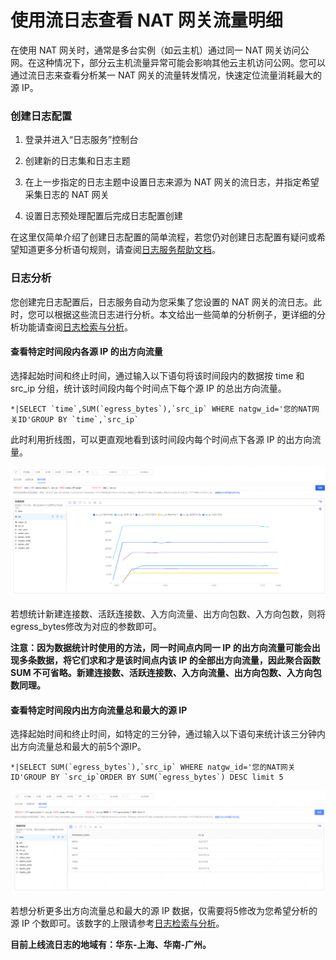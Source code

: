 # 使用流日志查看 NAT 网关流量明细

在使用 NAT 网关时，通常是多台实例（如云主机）通过同一 NAT 网关访问公网。在这种情况下，部分云主机流量异常可能会影响其他云主机访问公网。您可以通过流日志来查看分析某一 NAT 网关的流量转发情况，快速定位流量消耗最大的源 IP。

### 创建日志配置

1. 登录并进入“日志服务”控制台

2. 创建新的日志集和日志主题

3. 在上一步指定的日志主题中设置日志来源为 NAT 网关的流日志，并指定希望采集日志的 NAT 网关

4. 设置日志预处理配置后完成日志配置创建

在这里仅简单介绍了创建日志配置的简单流程，若您仍对创建日志配置有疑问或希望知道更多分析语句规则，请查阅[日志服务帮助文档](https://docs.jdcloud.com/log-service/logservice-started)。

### 日志分析

您创建完日志配置后，日志服务自动为您采集了您设置的 NAT 网关的流日志。此时，您可以根据这些流日志进行分析。本文给出一些简单的分析例子，更详细的分析功能请查阅[日志检索与分析](https://docs.jdcloud.com/log-service/kvsearch)。

#### 查看特定时间段内各源 IP 的出方向流量

选择起始时间和终止时间，通过输入以下语句将该时间段内的数据按 time 和 src_ip 分组，统计该时间段内每个时间点下每个源 IP 的总出方向流量。

```
*|SELECT `time`,SUM(`egress_bytes`),`src_ip` WHERE natgw_id='您的NAT网关ID'GROUP BY `time`,`src_ip`
```

此时利用折线图，可以更直观地看到该时间段内每个时间点下各源 IP 的出方向流量。

![Egress-Data-of-Every-src_ip](/image/Networking/Nat-Gateway/Egress-Data-of-Every-src_ip.png)

若想统计新建连接数、活跃连接数、入方向流量、出方向包数、入方向包数，则将egress_bytes修改为对应的参数即可。

**注意：因为数据统计时使用的方法，同一时间点内同一 IP 的出方向流量可能会出现多条数据，将它们求和才是该时间点内该 IP 的全部出方向流量，因此聚合函数 SUM 不可省略。新建连接数、活跃连接数、入方向流量、出方向包数、入方向包数同理。**

#### 查看特定时间段内出方向流量总和最大的源 IP

选择起始时间和终止时间，如特定的三分钟，通过输入以下语句来统计该三分钟内出方向流量总和最大的前5个源IP。

```
*|SELECT SUM(`egress_bytes`),`src_ip` WHERE natgw_id='您的NAT网关ID'GROUP BY `src_ip`ORDER BY SUM(`egress_bytes`) DESC limit 5
```

![Top-N-src_ip-Order-by-Sum-of-Egress-Data](/image/Networking/Nat-Gateway/Top-N-src_ip-Order-by-Sum-of-Egress-Data.png)

若想分析更多出方向流量总和最大的源 IP 数据，仅需要将5修改为您希望分析的源 IP 个数即可。该数字的上限请参考[日志检索与分析](https://docs.jdcloud.com/log-service/analysis)。

**目前上线流日志的地域有：华东-上海、华南-广州。**
